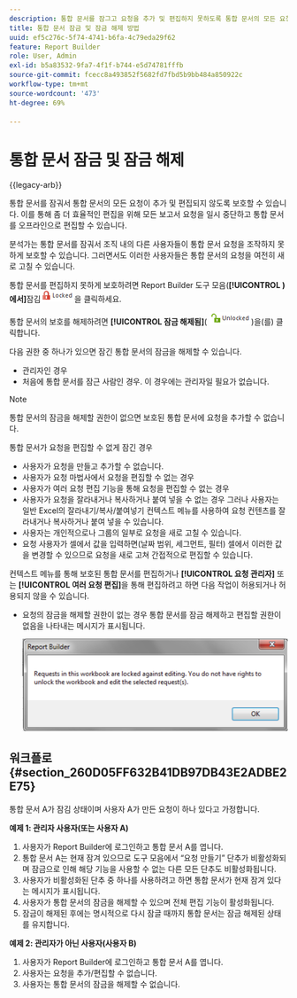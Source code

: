 ```yaml
---
description: 통합 문서를 잠그고 요청을 추가 및 편집하지 못하도록 통합 문서의 모든 요청을 보호하는 방법에 대해 알아봅니다.
title: 통합 문서 잠금 및 잠금 해제 방법
uuid: ef5c276c-5f74-4741-b6fa-4c79eda29f62
feature: Report Builder
role: User, Admin
exl-id: b5a83532-9fa7-4f1f-b744-e5d74781fffb
source-git-commit: fcecc8a493852f5682fd7fbd5b9bb484a850922c
workflow-type: tm+mt
source-wordcount: '473'
ht-degree: 69%

---
```


# 통합 문서 잠금 및 잠금 해제

{{legacy-arb}}

통합 문서를 잠궈서 통합 문서의 모든 요청이 추가 및 편집되지 않도록 보호할 수 있습니다. 이를 통해 좀 더 효율적인 편집을 위해 모든 보고서 요청을 일시 중단하고 통합 문서를 오프라인으로 편집할 수 있습니다.

분석가는 통합 문서를 잠궈서 조직 내의 다른 사용자들이 통합 문서 요청을 조작하지 못하게 보호할 수 있습니다. 그러면서도 이러한 사용자들은 통합 문서의 요청을 여전히 새로 고칠 수 있습니다.

통합 문서를 편집하지 못하게 보호하려면 Report Builder 도구 모음(**[!UICONTROL )에서]**&#x200B;잠김![](assets/locked_icon.png)을 클릭하세요.

통합 문서의 보호를 해제하려면 **[!UICONTROL 잠금 해제됨]**( ![](assets/unlocked_icon.png))을(를) 클릭합니다.

다음 권한 중 하나가 있으면 잠긴 통합 문서의 잠금을 해제할 수 있습니다.

* 관리자인 경우
* 처음에 통합 문서를 잠근 사람인 경우. 이 경우에는 관리자일 필요가 없습니다.

>[!NOTE]
>
>통합 문서의 잠금을 해제할 권한이 없으면 보호된 통합 문서에 요청을 추가할 수 없습니다.

통합 문서가 요청을 편집할 수 없게 잠긴 경우

* 사용자가 요청을 만들고 추가할 수 없습니다.
* 사용자가 요청 마법사에서 요청을 편집할 수 없는 경우
* 사용자가 여러 요청 편집 기능을 통해 요청을 편집할 수 없는 경우
* 사용자가 요청을 잘라내거나 복사하거나 붙여 넣을 수 없는 경우 그러나 사용자는 일반 Excel의 잘라내기/복사/붙여넣기 컨텍스트 메뉴를 사용하여 요청 컨텐츠를 잘라내거나 복사하거나 붙여 넣을 수 있습니다.
* 사용자는 개인적으로나 그룹의 일부로 요청을 새로 고칠 수 있습니다.
* 요청 사용자가 셀에서 값을 입력하면(날짜 범위, 세그먼트, 필터) 셀에서 이러한 값을 변경할 수 있으므로 요청을 새로 고쳐 간접적으로 편집할 수 있습니다.

컨텍스트 메뉴를 통해 보호된 통합 문서를 편집하거나 **[!UICONTROL 요청 관리자]** 또는 **[!UICONTROL 여러 요청 편집]**&#x200B;을 통해 편집하려고 하면 다음 작업이 허용되거나 허용되지 않을 수 있습니다.

* 요청의 잠금을 해제할 권한이 없는 경우 통합 문서를 잠금 해제하고 편집할 권한이 없음을 나타내는 메시지가 표시됩니다.

  ![요청을 잠금 해제할 권한이 없을 때 오류 메시지를 표시하는 스크린샷입니다.](assets/locked_workbook_error.png)

## 워크플로 {#section_260D05FF632B41DB97DB43E2ADBE2E75}

통합 문서 A가 잠김 상태이며 사용자 A가 만든 요청이 하나 있다고 가정합니다.

**예제 1: 관리자 사용자(또는 사용자 A)**

1. 사용자가 Report Builder에 로그인하고 통합 문서 A를 엽니다.
1. 통합 문서 A는 현재 잠겨 있으므로 도구 모음에서 “요청 만들기” 단추가 비활성화되며 잠금으로 인해 해당 기능을 사용할 수 없는 다른 모든 단추도 비활성화됩니다.
1. 사용자가 비활성화된 단추 중 하나를 사용하려고 하면 통합 문서가 현재 잠겨 있다는 메시지가 표시됩니다.
1. 사용자가 통합 문서의 잠금을 해제할 수 있으며 전체 편집 기능이 활성화됩니다.
1. 잠금이 해제된 후에는 명시적으로 다시 잠글 때까지 통합 문서는 잠금 해제된 상태를 유지합니다.

**예제 2: 관리자가 아닌 사용자(사용자 B)**

1. 사용자가 Report Builder에 로그인하고 통합 문서 A를 엽니다.
1. 사용자는 요청을 추가/편집할 수 없습니다.
1. 사용자는 통합 문서의 잠금을 해제할 수 없습니다.
